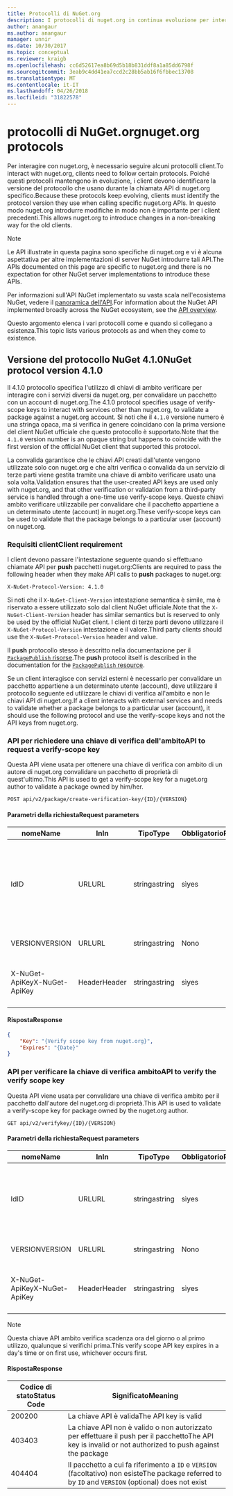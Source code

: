 ```yaml
---
title: Protocolli di NuGet.org
description: I protocolli di nuget.org in continua evoluzione per interagire con i client NuGet.
author: anangaur
ms.author: anangaur
manager: unnir
ms.date: 10/30/2017
ms.topic: conceptual
ms.reviewer: kraigb
ms.openlocfilehash: cc6d52617ea8b69d5b18b831ddf8a1a85dd6798f
ms.sourcegitcommit: 3eab9c4dd41ea7ccd2c28bb5ab16f6fbbec13708
ms.translationtype: MT
ms.contentlocale: it-IT
ms.lasthandoff: 04/26/2018
ms.locfileid: "31822578"
---
```

# <a name="nugetorg-protocols"></a><span data-ttu-id="a94db-103">protocolli di NuGet.org</span><span class="sxs-lookup"><span data-stu-id="a94db-103">nuget.org protocols</span></span>

<span data-ttu-id="a94db-104">Per interagire con nuget.org, è necessario seguire alcuni protocolli client.</span><span class="sxs-lookup"><span data-stu-id="a94db-104">To interact with nuget.org, clients need to follow certain protocols.</span></span> <span data-ttu-id="a94db-105">Poiché questi protocolli mantengono in evoluzione, i client devono identificare la versione del protocollo che usano durante la chiamata API di nuget.org specifico.</span><span class="sxs-lookup"><span data-stu-id="a94db-105">Because these protocols keep evolving, clients must identify the protocol version they use when calling specific nuget.org APIs.</span></span> <span data-ttu-id="a94db-106">In questo modo nuget.org introdurre modifiche in modo non è importante per i client precedenti.</span><span class="sxs-lookup"><span data-stu-id="a94db-106">This allows nuget.org to introduce changes in a non-breaking way for the old clients.</span></span>

> [!Note]
> <span data-ttu-id="a94db-107">Le API illustrate in questa pagina sono specifiche di nuget.org e vi è alcuna aspettativa per altre implementazioni di server NuGet introdurre tali API.</span><span class="sxs-lookup"><span data-stu-id="a94db-107">The APIs documented on this page are specific to nuget.org and there is no expectation for other NuGet server implementations to introduce these APIs.</span></span> 

<span data-ttu-id="a94db-108">Per informazioni sull'API NuGet implementato su vasta scala nell'ecosistema NuGet, vedere il [panoramica dell'API](overview.md).</span><span class="sxs-lookup"><span data-stu-id="a94db-108">For information about the NuGet API implemented broadly across the NuGet ecosystem, see the [API overview](overview.md).</span></span>

<span data-ttu-id="a94db-109">Questo argomento elenca i vari protocolli come e quando si collegano a esistenza.</span><span class="sxs-lookup"><span data-stu-id="a94db-109">This topic lists various protocols as and when they come to existence.</span></span>

## <a name="nuget-protocol-version-410"></a><span data-ttu-id="a94db-110">Versione del protocollo NuGet 4.1.0</span><span class="sxs-lookup"><span data-stu-id="a94db-110">NuGet protocol version 4.1.0</span></span>

<span data-ttu-id="a94db-111">Il 4.1.0 protocollo specifica l'utilizzo di chiavi di ambito verificare per interagire con i servizi diversi da nuget.org, per convalidare un pacchetto con un account di nuget.org.</span><span class="sxs-lookup"><span data-stu-id="a94db-111">The 4.1.0 protocol specifies usage of verify-scope keys to interact with services other than nuget.org, to validate a package against a nuget.org account.</span></span> <span data-ttu-id="a94db-112">Si noti che il `4.1.0` versione numero è una stringa opaca, ma si verifica in genere coincidano con la prima versione del client NuGet ufficiale che questo protocollo è supportato.</span><span class="sxs-lookup"><span data-stu-id="a94db-112">Note that the `4.1.0` version number is an opaque string but happens to coincide with the first version of the official NuGet client that supported this protocol.</span></span>

<span data-ttu-id="a94db-113">La convalida garantisce che le chiavi API creati dall'utente vengono utilizzate solo con nuget.org e che altri verifica o convalida da un servizio di terze parti viene gestita tramite una chiave di ambito verificare usato una sola volta.</span><span class="sxs-lookup"><span data-stu-id="a94db-113">Validation ensures that the user-created API keys are used only with nuget.org, and that other verification or validation from a third-party service is handled through a one-time use verify-scope keys.</span></span> <span data-ttu-id="a94db-114">Queste chiavi ambito verificare utilizzabile per convalidare che il pacchetto appartiene a un determinato utente (account) in nuget.org.</span><span class="sxs-lookup"><span data-stu-id="a94db-114">These verify-scope keys can be used to validate that the package belongs to a particular user (account) on nuget.org.</span></span>

### <a name="client-requirement"></a><span data-ttu-id="a94db-115">Requisiti client</span><span class="sxs-lookup"><span data-stu-id="a94db-115">Client requirement</span></span>

<span data-ttu-id="a94db-116">I client devono passare l'intestazione seguente quando si effettuano chiamate API per **push** pacchetti nuget.org:</span><span class="sxs-lookup"><span data-stu-id="a94db-116">Clients are required to pass the following header when they make API calls to **push** packages to nuget.org:</span></span>

    X-NuGet-Protocol-Version: 4.1.0

<span data-ttu-id="a94db-117">Si noti che il `X-NuGet-Client-Version` intestazione semantica è simile, ma è riservato a essere utilizzato solo dal client NuGet ufficiale.</span><span class="sxs-lookup"><span data-stu-id="a94db-117">Note that the `X-NuGet-Client-Version` header has similar semantics but is reserved to only be used by the official NuGet client.</span></span> <span data-ttu-id="a94db-118">I client di terze parti devono utilizzare il `X-NuGet-Protocol-Version` intestazione e il valore.</span><span class="sxs-lookup"><span data-stu-id="a94db-118">Third party clients should use the `X-NuGet-Protocol-Version` header and value.</span></span>

<span data-ttu-id="a94db-119">Il **push** protocollo stesso è descritto nella documentazione per il [ `PackagePublish` risorse](package-publish-resource.md).</span><span class="sxs-lookup"><span data-stu-id="a94db-119">The **push** protocol itself is described in the documentation for the [`PackagePublish` resource](package-publish-resource.md).</span></span>

<span data-ttu-id="a94db-120">Se un client interagisce con servizi esterni è necessario per convalidare un pacchetto appartiene a un determinato utente (account), deve utilizzare il protocollo seguente ed utilizzare le chiavi di verifica all'ambito e non le chiavi API di nuget.org.</span><span class="sxs-lookup"><span data-stu-id="a94db-120">If a client interacts with external services and needs to validate whether a package belongs to a particular user (account), it should use the following protocol and use the verify-scope keys and not the API keys from nuget.org.</span></span>

### <a name="api-to-request-a-verify-scope-key"></a><span data-ttu-id="a94db-121">API per richiedere una chiave di verifica dell'ambito</span><span class="sxs-lookup"><span data-stu-id="a94db-121">API to request a verify-scope key</span></span>

<span data-ttu-id="a94db-122">Questa API viene usata per ottenere una chiave di verifica con ambito di un autore di nuget.org convalidare un pacchetto di proprietà di quest'ultimo.</span><span class="sxs-lookup"><span data-stu-id="a94db-122">This API is used to get a verify-scope key for a nuget.org author to validate a package owned by him/her.</span></span>

    POST api/v2/package/create-verification-key/{ID}/{VERSION}

#### <a name="request-parameters"></a><span data-ttu-id="a94db-123">Parametri della richiesta</span><span class="sxs-lookup"><span data-stu-id="a94db-123">Request parameters</span></span>

<span data-ttu-id="a94db-124">nome</span><span class="sxs-lookup"><span data-stu-id="a94db-124">Name</span></span>           | <span data-ttu-id="a94db-125">In</span><span class="sxs-lookup"><span data-stu-id="a94db-125">In</span></span>     | <span data-ttu-id="a94db-126">Tipo</span><span class="sxs-lookup"><span data-stu-id="a94db-126">Type</span></span>   | <span data-ttu-id="a94db-127">Obbligatorio</span><span class="sxs-lookup"><span data-stu-id="a94db-127">Required</span></span> | <span data-ttu-id="a94db-128">Note</span><span class="sxs-lookup"><span data-stu-id="a94db-128">Notes</span></span>
-------------- | ------ | ------ | -------- | -----
<span data-ttu-id="a94db-129">Id</span><span class="sxs-lookup"><span data-stu-id="a94db-129">ID</span></span>             | <span data-ttu-id="a94db-130">URL</span><span class="sxs-lookup"><span data-stu-id="a94db-130">URL</span></span>    | <span data-ttu-id="a94db-131">stringa</span><span class="sxs-lookup"><span data-stu-id="a94db-131">string</span></span> | <span data-ttu-id="a94db-132">sì</span><span class="sxs-lookup"><span data-stu-id="a94db-132">yes</span></span>      | <span data-ttu-id="a94db-133">Identidier il pacchetto per il quale viene richiesta la chiave di verifica ambito</span><span class="sxs-lookup"><span data-stu-id="a94db-133">The package identidier for which the verify scope key is requested</span></span>
<span data-ttu-id="a94db-134">VERSION</span><span class="sxs-lookup"><span data-stu-id="a94db-134">VERSION</span></span>        | <span data-ttu-id="a94db-135">URL</span><span class="sxs-lookup"><span data-stu-id="a94db-135">URL</span></span>    | <span data-ttu-id="a94db-136">stringa</span><span class="sxs-lookup"><span data-stu-id="a94db-136">string</span></span> | <span data-ttu-id="a94db-137">No</span><span class="sxs-lookup"><span data-stu-id="a94db-137">no</span></span>       | <span data-ttu-id="a94db-138">La versione del pacchetto</span><span class="sxs-lookup"><span data-stu-id="a94db-138">The package version</span></span>
<span data-ttu-id="a94db-139">X-NuGet-ApiKey</span><span class="sxs-lookup"><span data-stu-id="a94db-139">X-NuGet-ApiKey</span></span> | <span data-ttu-id="a94db-140">Header</span><span class="sxs-lookup"><span data-stu-id="a94db-140">Header</span></span> | <span data-ttu-id="a94db-141">stringa</span><span class="sxs-lookup"><span data-stu-id="a94db-141">string</span></span> | <span data-ttu-id="a94db-142">sì</span><span class="sxs-lookup"><span data-stu-id="a94db-142">yes</span></span>      | <span data-ttu-id="a94db-143">Ad esempio, `X-NuGet-ApiKey: {USER_API_KEY}`.</span><span class="sxs-lookup"><span data-stu-id="a94db-143">For example, `X-NuGet-ApiKey: {USER_API_KEY}`</span></span>

#### <a name="response"></a><span data-ttu-id="a94db-144">Risposta</span><span class="sxs-lookup"><span data-stu-id="a94db-144">Response</span></span>

```json
{
    "Key": "{Verify scope key from nuget.org}",
    "Expires": "{Date}"
}
```

### <a name="api-to-verify-the-verify-scope-key"></a><span data-ttu-id="a94db-145">API per verificare la chiave di verifica ambito</span><span class="sxs-lookup"><span data-stu-id="a94db-145">API to verify the verify scope key</span></span>

<span data-ttu-id="a94db-146">Questa API viene usata per convalidare una chiave di verifica ambito per il pacchetto dall'autore del nuget.org di proprietà.</span><span class="sxs-lookup"><span data-stu-id="a94db-146">This API is used to validate a verify-scope key for package owned by the nuget.org author.</span></span>

    GET api/v2/verifykey/{ID}/{VERSION}

#### <a name="request-parameters"></a><span data-ttu-id="a94db-147">Parametri della richiesta</span><span class="sxs-lookup"><span data-stu-id="a94db-147">Request parameters</span></span>

<span data-ttu-id="a94db-148">nome</span><span class="sxs-lookup"><span data-stu-id="a94db-148">Name</span></span>           | <span data-ttu-id="a94db-149">In</span><span class="sxs-lookup"><span data-stu-id="a94db-149">In</span></span>     | <span data-ttu-id="a94db-150">Tipo</span><span class="sxs-lookup"><span data-stu-id="a94db-150">Type</span></span>   | <span data-ttu-id="a94db-151">Obbligatorio</span><span class="sxs-lookup"><span data-stu-id="a94db-151">Required</span></span> | <span data-ttu-id="a94db-152">Note</span><span class="sxs-lookup"><span data-stu-id="a94db-152">Notes</span></span>
-------------  | ------ | ------ | -------- | -----
<span data-ttu-id="a94db-153">Id</span><span class="sxs-lookup"><span data-stu-id="a94db-153">ID</span></span>             | <span data-ttu-id="a94db-154">URL</span><span class="sxs-lookup"><span data-stu-id="a94db-154">URL</span></span>    | <span data-ttu-id="a94db-155">stringa</span><span class="sxs-lookup"><span data-stu-id="a94db-155">string</span></span> | <span data-ttu-id="a94db-156">sì</span><span class="sxs-lookup"><span data-stu-id="a94db-156">yes</span></span>      | <span data-ttu-id="a94db-157">L'identificatore del pacchetto per il quale viene richiesta la chiave di verifica ambito</span><span class="sxs-lookup"><span data-stu-id="a94db-157">The package identifier for which the verify scope key is requested</span></span>
<span data-ttu-id="a94db-158">VERSION</span><span class="sxs-lookup"><span data-stu-id="a94db-158">VERSION</span></span>        | <span data-ttu-id="a94db-159">URL</span><span class="sxs-lookup"><span data-stu-id="a94db-159">URL</span></span>    | <span data-ttu-id="a94db-160">stringa</span><span class="sxs-lookup"><span data-stu-id="a94db-160">string</span></span> | <span data-ttu-id="a94db-161">No</span><span class="sxs-lookup"><span data-stu-id="a94db-161">no</span></span>       | <span data-ttu-id="a94db-162">La versione del pacchetto</span><span class="sxs-lookup"><span data-stu-id="a94db-162">The package version</span></span>
<span data-ttu-id="a94db-163">X-NuGet-ApiKey</span><span class="sxs-lookup"><span data-stu-id="a94db-163">X-NuGet-ApiKey</span></span> | <span data-ttu-id="a94db-164">Header</span><span class="sxs-lookup"><span data-stu-id="a94db-164">Header</span></span> | <span data-ttu-id="a94db-165">stringa</span><span class="sxs-lookup"><span data-stu-id="a94db-165">string</span></span> | <span data-ttu-id="a94db-166">sì</span><span class="sxs-lookup"><span data-stu-id="a94db-166">yes</span></span>      | <span data-ttu-id="a94db-167">Ad esempio, `X-NuGet-ApiKey: {VERIFY_SCOPE_KEY}`.</span><span class="sxs-lookup"><span data-stu-id="a94db-167">For example, `X-NuGet-ApiKey: {VERIFY_SCOPE_KEY}`</span></span>

> [!Note]
> <span data-ttu-id="a94db-168">Questa chiave API ambito verifica scadenza ora del giorno o al primo utilizzo, qualunque si verifichi prima.</span><span class="sxs-lookup"><span data-stu-id="a94db-168">This verify scope API key expires in a day's time or on first use, whichever occurs first.</span></span>

#### <a name="response"></a><span data-ttu-id="a94db-169">Risposta</span><span class="sxs-lookup"><span data-stu-id="a94db-169">Response</span></span>

<span data-ttu-id="a94db-170">Codice di stato</span><span class="sxs-lookup"><span data-stu-id="a94db-170">Status Code</span></span> | <span data-ttu-id="a94db-171">Significato</span><span class="sxs-lookup"><span data-stu-id="a94db-171">Meaning</span></span>
----------- | -------
<span data-ttu-id="a94db-172">200</span><span class="sxs-lookup"><span data-stu-id="a94db-172">200</span></span>         | <span data-ttu-id="a94db-173">La chiave API è valida</span><span class="sxs-lookup"><span data-stu-id="a94db-173">The API key is valid</span></span>
<span data-ttu-id="a94db-174">403</span><span class="sxs-lookup"><span data-stu-id="a94db-174">403</span></span>         | <span data-ttu-id="a94db-175">La chiave API non è valido o non autorizzato per effettuare il push per il pacchetto</span><span class="sxs-lookup"><span data-stu-id="a94db-175">The API key is invalid or not authorized to push against the package</span></span>
<span data-ttu-id="a94db-176">404</span><span class="sxs-lookup"><span data-stu-id="a94db-176">404</span></span>         | <span data-ttu-id="a94db-177">Il pacchetto a cui fa riferimento a `ID` e `VERSION` (facoltativo) non esiste</span><span class="sxs-lookup"><span data-stu-id="a94db-177">The package referred to by `ID` and `VERSION` (optional) does not exist</span></span>
